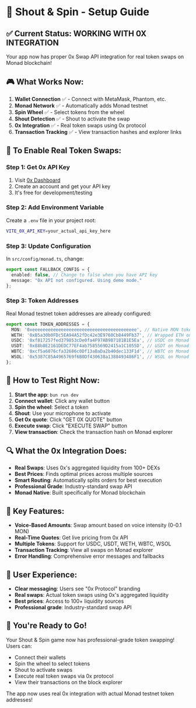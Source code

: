 # 🚀 Shout & Spin - Setup Guide

## ✅ **Current Status: WORKING WITH 0X INTEGRATION**

Your app now has proper 0x Swap API integration for real token swaps on Monad blockchain!

## 🎮 **What Works Now:**

1. **Wallet Connection** ✅ - Connect with MetaMask, Phantom, etc.
2. **Monad Network** ✅ - Automatically adds Monad testnet
3. **Spin Wheel** ✅ - Select tokens from the wheel
4. **Shout Detection** ✅ - Shout to activate the swap
5. **0x Integration** ✅ - Real token swaps using 0x protocol
6. **Transaction Tracking** ✅ - View transaction hashes and explorer links

## 🔧 **To Enable Real Token Swaps:**

### Step 1: Get 0x API Key
1. Visit [0x Dashboard](https://dashboard.0x.org/create-account)
2. Create an account and get your API key
3. It's free for development/testing

### Step 2: Add Environment Variable
Create a `.env` file in your project root:
```bash
VITE_0X_API_KEY=your_actual_api_key_here
```

### Step 3: Update Configuration
In `src/config/monad.ts`, change:
```typescript
export const FALLBACK_CONFIG = {
  enabled: false, // Change to false when you have API key
  message: "0x API not configured. Using demo mode."
};
```

### Step 3: Token Addresses
Real Monad testnet token addresses are already configured:
```typescript
export const TOKEN_ADDRESSES = {
  MON: '0xeeeeeeeeeeeeeeeeeeeeeeeeeeeeeeeeeeeeeeee', // Native MON token sentinel for 0x
  WETH: '0xB5a30b0FDc5EA94A52fDc42e3E9760Cb8449Fb37', // Wrapped ETH on Monad testnet
  USDC: '0xf817257fed379853cDe0fa4F97AB987181B1E5Ea', // USDC on Monad testnet
  USDT: '0x88b8E2161DEDC77EF4ab7585569D2415a1C1055D', // USDT on Monad testnet
  WBTC: '0xcf5a6076cfa32686c0Df13aBaDa2b40dec133F1d', // WBTC on Monad testnet
  WSOL: '0x5387C85A4965769f6B0Df430638a1388493486F1', // WSOL on Monad testnet
};
```

## 🎯 **How to Test Right Now:**

1. **Start the app**: `bun run dev`
2. **Connect wallet**: Click any wallet button
3. **Spin the wheel**: Select a token
4. **Shout**: Use your microphone to activate
5. **Get 0x quote**: Click "GET 0X QUOTE" button
6. **Execute swap**: Click "EXECUTE SWAP" button
7. **View transaction**: Check the transaction hash on Monad explorer

## 🔍 **What the 0x Integration Does:**

- **Real Swaps**: Uses 0x's aggregated liquidity from 100+ DEXs
- **Best Prices**: Finds optimal prices across multiple sources
- **Smart Routing**: Automatically splits orders for best execution
- **Professional Grade**: Industry-standard swap API
- **Monad Native**: Built specifically for Monad blockchain

## 🚀 **Key Features:**

- **Voice-Based Amounts**: Swap amount based on voice intensity (0-0.1 MON)
- **Real-Time Quotes**: Get live pricing from 0x API
- **Multiple Tokens**: Support for USDC, USDT, WETH, WBTC, WSOL
- **Transaction Tracking**: View all swaps on Monad explorer
- **Error Handling**: Comprehensive error messages and fallbacks

## 📱 **User Experience:**

- **Clear messaging**: Users see "0x Protocol" branding
- **Real swaps**: Actual token swaps using 0x's aggregated liquidity
- **Best prices**: Access to 100+ liquidity sources
- **Professional grade**: Industry-standard swap API

## 🎉 **You're Ready to Go!**

Your Shout & Spin game now has professional-grade token swapping! Users can:
- Connect their wallets
- Spin the wheel to select tokens
- Shout to activate swaps
- Execute real token swaps via 0x protocol
- View their transactions on the block explorer

The app now uses real 0x integration with actual Monad testnet token addresses!
